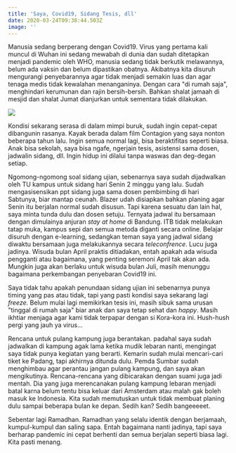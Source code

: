 ```yaml
---
title: 'Saya, Covid19, Sidang Tesis, dll'
date: 2020-03-24T09:38:44.503Z
image: ''
---
```

Manusia sedang berperang dengan Covid19. Virus yang pertama kali muncul di Wuhan ini sedang mewabah di dunia dan sudah ditetapkan menjadi pandemic oleh WHO, manusia sedang tidak berkutik melawannya, belum ada vaksin dan belum dipastikan obatnya. Akibatnya kita disuruh mengurangi penyebarannya agar tidak menjadi semakin luas dan agar tenaga medis tidak kewalahan menanganinya. Dengan cara "di rumah saja", menghindari kerumunan dan rajin bersih-bersih. Bahkan shalat jamaah di mesjid dan shalat Jumat dianjurkan untuk sementara tidak dilakukan. 

![](/img/uploads/covid-19_0-1-.png)

Kondisi sekarang serasa di dalam mimpi buruk, sudah ingin cepat-cepat dibangunin rasanya. Kayak berada dalam film Contagion yang saya nonton beberapa tahun lalu. Ingin semua normal lagi, bisa beraktifitas seperti biasa. Anak bisa sekolah, saya bisa ngafe, ngerjain tesis, asistensi sama dosen, jadwalin sidang, dll. Ingin hidup ini dilalui tanpa waswas dan deg-degan setiap.

Ngomong-ngomong soal sidang ujian, sebenarnya saya sudah dijadwalkan oleh TU kampus untuk sidang hari Senin 2 minggu yang lalu. Sudah mengasisensikan ppt sidang juga sama dosen pembimbing di hari Sabtunya, biar mantap ceunah. Blazer udah disiapkan bahkan planing agar Senin itu berjalan normal sudah disusun. Tapi karena sesuatu dan lain hal, saya minta tunda dulu dan dosen setuju. Ternyata jadwal itu bersamaan dengan dimulainya anjuran *stay at home* di Bandung. ITB tidak melakukan tatap muka, kampus sepi dan semua metoda diganti secara online. Belajar disuruh dengan e-learning, sedangkan teman saya yang jadwal sidang diwaktu bersamaan juga melakukannya secara *teleconfrence*. Lucu juga jadinya. Wisuda bulan April praktis ditiadakan, entah apakah ada wisuda pengganti atau bagaimana, yang penting seremoni April tak akan ada. Mungkin juga akan berlaku untuk wisuda bulan Juli, masih menunggu bagaimana perkembangan penyebaran Covid19 ini. 

Saya tidak tahu apakah penundaan sidang ujian ini sebenarnya punya timing yang pas atau tidak, tapi yang pasti kondisi saya sekarang lagi *freeze.* Belum mulai lagi memikirkan tesis ini, masih sibuk sama urusan "tinggal di rumah saja" biar anak dan saya tetap sehat dan  *happy*. Masih ikhtiar menjaga agar kami tidak terpapar dengan si Kora-kora ini. Hush-hush pergi yang jauh ya virus...

Rencana untuk pulang kampung juga berantakan. padahal saya sudah jadwalkan di kampung agak lama ketika mudik lebaran nanti, mengingat saya tidak punya kegiatan yang berarti. Kemarin sudah mulai mencari-cari tiket ke Padang, tapi akhirnya ditunda dulu. Pemda Sumbar sudah menghimbau agar perantau jangan pulang kampung, dan saya akan mengikutinya. Rencana-rencana yang dibicarakan dengan suami juga jadi mentah. Dia yang juga merencanakan pulang kampung lebaran menjadi batal karna belum tentu bisa keluar dari Amsterdam atau malah gak boleh masuk ke Indonesia. Kita sudah memutuskan untuk tidak membuat planing dulu sampai beberapa bulan ke depan. Sedih kan? Sedih bangeeeeet.

Sebentar lagi Ramadhan. Ramadhan yang selalu identik dengan berjamaah, kumpul-kumpul dan saling sapa. Entah bagaimana nanti jadinya, tapi saya berharap pandemic ini cepat berhenti dan semua berjalan seperti biasa lagi. Kita pasti menang.